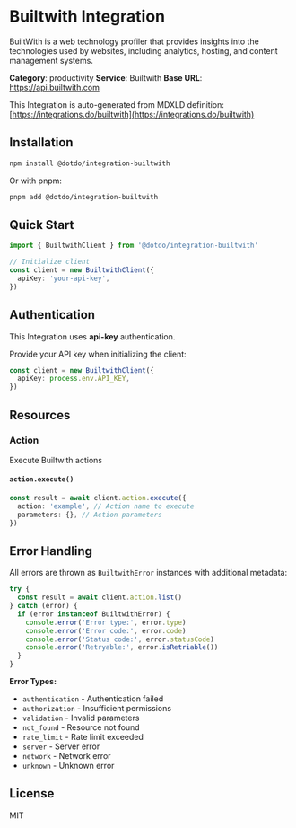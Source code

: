 # Builtwith Integration

BuiltWith is a web technology profiler that provides insights into the technologies used by websites, including analytics, hosting, and content management systems.

**Category**: productivity
**Service**: Builtwith
**Base URL**: https://api.builtwith.com

This Integration is auto-generated from MDXLD definition: [https://integrations.do/builtwith](https://integrations.do/builtwith)

## Installation

```bash
npm install @dotdo/integration-builtwith
```

Or with pnpm:

```bash
pnpm add @dotdo/integration-builtwith
```

## Quick Start

```typescript
import { BuiltwithClient } from '@dotdo/integration-builtwith'

// Initialize client
const client = new BuiltwithClient({
  apiKey: 'your-api-key',
})
```

## Authentication

This Integration uses **api-key** authentication.

Provide your API key when initializing the client:

```typescript
const client = new BuiltwithClient({
  apiKey: process.env.API_KEY,
})
```

## Resources

### Action

Execute Builtwith actions

#### `action.execute()`

```typescript
const result = await client.action.execute({
  action: 'example', // Action name to execute
  parameters: {}, // Action parameters
})
```

## Error Handling

All errors are thrown as `BuiltwithError` instances with additional metadata:

```typescript
try {
  const result = await client.action.list()
} catch (error) {
  if (error instanceof BuiltwithError) {
    console.error('Error type:', error.type)
    console.error('Error code:', error.code)
    console.error('Status code:', error.statusCode)
    console.error('Retryable:', error.isRetriable())
  }
}
```

**Error Types:**

- `authentication` - Authentication failed
- `authorization` - Insufficient permissions
- `validation` - Invalid parameters
- `not_found` - Resource not found
- `rate_limit` - Rate limit exceeded
- `server` - Server error
- `network` - Network error
- `unknown` - Unknown error

## License

MIT
